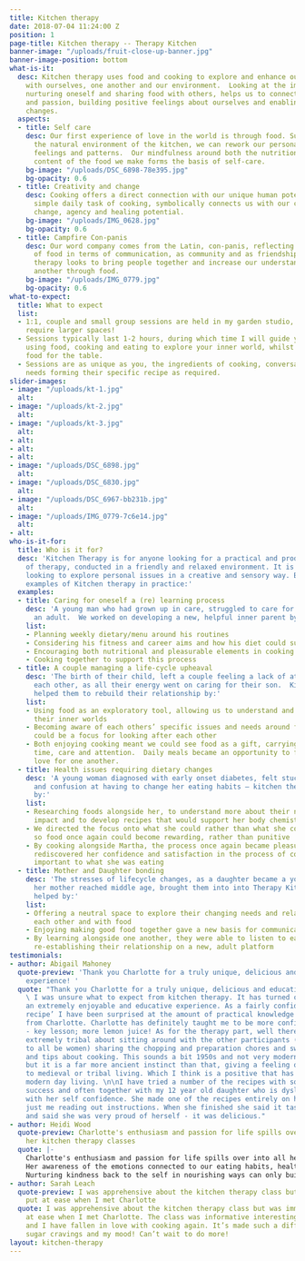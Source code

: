 ```yaml
---
title: Kitchen therapy
date: 2018-07-04 11:24:00 Z
position: 1
page-title: Kitchen therapy -- Therapy Kitchen
banner-image: "/uploads/fruit-close-up-banner.jpg"
banner-image-position: bottom
what-is-it:
  desc: Kitchen therapy uses food and cooking to explore and enhance our relationships
    with ourselves, one another and our environment.  Looking at the importance of
    nurturing oneself and sharing food with others, helps us to connect with our creativity
    and passion, building positive feelings about ourselves and enabling helpful life
    changes.
  aspects:
  - title: Self care
    desc: Our first experience of love in the world is through food. Supported in
      the natural environment of the kitchen, we can rework our personal stories,
      feelings and patterns.  Our mindfulness around both the nutritional and emotional
      content of the food we make forms the basis of self-care.
    bg-image: "/uploads/DSC_6898-78e395.jpg"
    bg-opacity: 0.6
  - title: Creativity and change
    desc: Cooking offers a direct connection with our unique human potential, the
      simple daily task of cooking, symbolically connects us with our capacity for
      change, agency and healing potential.
    bg-image: "/uploads/IMG_0628.jpg"
    bg-opacity: 0.6
  - title: Campfire Con-panis
    desc: Our word company comes from the Latin, con-panis, reflecting the importance
      of food in terms of communication, as community and as friendship.  Kitchen
      therapy looks to bring people together and increase our understanding of one
      another through food.
    bg-image: "/uploads/IMG_0779.jpg"
    bg-opacity: 0.6
what-to-expect:
  title: What to expect
  list:
  - 1:1, couple and small group sessions are held in my garden studio, larger groups
    require larger spaces!
  - Sessions typically last 1-2 hours, during which time I will guide you through
    using food, cooking and eating to explore your inner world, whilst making great
    food for the table.
  - Sessions are as unique as you, the ingredients of cooking, conversation, dietary
    needs forming their specific recipe as required.
slider-images:
- image: "/uploads/kt-1.jpg"
  alt: 
- image: "/uploads/kt-2.jpg"
  alt: 
- image: "/uploads/kt-3.jpg"
  alt: 
- alt: 
- alt: 
- alt: 
- image: "/uploads/DSC_6898.jpg"
  alt: 
- image: "/uploads/DSC_6830.jpg"
  alt: 
- image: "/uploads/DSC_6967-bb231b.jpg"
  alt: 
- image: "/uploads/IMG_0779-7c6e14.jpg"
  alt: 
- alt: 
who-is-it-for:
  title: Who is it for?
  desc: 'Kitchen Therapy is for anyone looking for a practical and productive form
    of therapy, conducted in a friendly and relaxed environment. It is for anyone
    looking to explore personal issues in a creative and sensory way. Below are some
    examples of Kitchen therapy in practice:'
  examples:
  - title: Caring for oneself a (re) learning process
    desc: 'A young man who had grown up in care, struggled to care for himself as
      an adult.  We worked on developing a new, helpful inner parent by:'
    list:
    - Planning weekly dietary/menu around his routines
    - Considering his fitness and career aims and how his diet could support that
    - Encouraging both nutritional and pleasurable elements in cooking
    - Cooking together to support this process
  - title: A couple managing a life-cycle upheaval
    desc: 'The birth of their child, left a couple feeling a lack of attention from
      each other, as all their energy went on caring for their son.  Kitchen therapy
      helped them to rebuild their relationship by:'
    list:
    - Using food as an exploratory tool, allowing us to understand and connect with
      their inner worlds
    - Becoming aware of each others’ specific issues and needs around food meant this
      could be a focus for looking after each other
    - Both enjoying cooking meant we could see food as a gift, carrying with it their
      time, care and attention.  Daily meals became an opportunity to feel and express
      love for one another.
  - title: Health issues requiring dietary changes
    desc: 'A young woman diagnosed with early onset diabetes, felt stuck with resentment
      and confusion at having to change her eating habits – kitchen therapy helped
      by:'
    list:
    - Researching foods alongside her, to understand more about their nutritional
      impact and to develop recipes that would support her body chemistry
    - We directed the focus onto what she could rather than what she could not eat,
      so food once again could become rewarding, rather than punitive
    - By cooking alongside Martha, the process once again became pleasurable and doable.  She
      rediscovered her confidence and satisfaction in the process of cooking as equally
      important to what she was eating
  - title: Mother and Daughter bonding
    desc: 'The stresses of lifecycle changes, as a daughter became a young woman as
      her mother reached middle age, brought them into into Therapy Kitchen, which
      helped by:'
    list:
    - Offering a neutral space to explore their changing needs and relationship with
      each other and with food
    - Enjoying making good food together gave a new basis for communication
    - By learning alongside one another, they were able to listen to each other again,
      re-establishing their relationship on a new, adult platform
testimonials:
- author: Abigail Mahoney
  quote-preview: 'Thank you Charlotte for a truly unique, delicious and educative
    experience! '
  quote: "Thank you Charlotte for a truly unique, delicious and educative experience!
    \ I was unsure what to expect from kitchen therapy. It has turned out to been
    an extremely enjoyable and educative experience. As a fairly confident cook ‘off
    recipe’ I have been surprised at the amount of practical knowledge I have learnt
    from Charlotte. Charlotte has definitely taught me to be more confident with flavours
    - key lesson; more lemon juice! As for the therapy part, well there has been something
    extremely tribal about sitting around with the other participants (who just happened
    to all be women) sharing the chopping and preparation chores and swapping advice
    and tips about cooking. This sounds a bit 1950s and not very modern day feminist
    but it is a far more ancient instinct than that, giving a feeling of going back
    to medieval or tribal living. Which I think is a positive that has been lost in
    modern day living. \n\nI have tried a number of the recipes with some fantastic
    success and often together with my 12 year old daughter who is dyslexic and suffers
    with her self confidence. She made one of the recipes entirely on her own with
    just me reading out instructions. When she finished she said it tasted just perfect
    and said she was very proud of herself - it was delicious."
- author: Heidi Wood
  quote-preview: Charlotte's enthusiasm and passion for life spills over into all
    her kitchen therapy classes
  quote: |-
    Charlotte's enthusiasm and passion for life spills over into all her kitchen therapy classes, rekindling an inner eagerness to enter the kitchen once again.
    Her awareness of the emotions connected to our eating habits, healthy nutrition and cookery, offer skills in supporting self care and well being, playing an enormous role in our mental health today.
    Nurturing kindness back to the self in nourishing ways can only build confidence and aliveness, deepening further relationships to family, social and community through fun, healthy and creative cookery which Charlotte's classes truly ignite.
- author: Sarah Leach
  quote-preview: I was apprehensive about the kitchen therapy class but was immediately
    put at ease when I met Charlotte
  quote: I was apprehensive about the kitchen therapy class but was immediately put
    at ease when I met Charlotte. The class was informative interesting and interactive
    and I have fallen in love with cooking again. It’s made such a difference to my
    sugar cravings and my mood! Can’t wait to do more!
layout: kitchen-therapy
---
```


